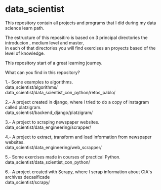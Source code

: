 # data_scientist
This repository contain all projects and programs that I did during my data science learn path.

The estructure of this repositiro is based on 3 principal directories the introducion , medium level and master,  
in each of that directories you will find exercises an proyects based of the level of knowledge.

This repository start of a great learning journey.

What can you find in this repository?


1.- Some examples to algorithms.  
    data_scientist/algorithms/   
    data_scientist/data_scientist_con_python/retos_pablo/


2.- A project created in django, where I tried to do a copy of instagram called platzigram.  
    data_scientist/backend_django/platzigram/


3.- A project to scraping newspaper websites.  
    data_scientist/data_engineering/scrapper/


4.- A project to extract, transform and load information from newspaper websites.   
    data_scientist/data_engineering/web_scrapper/


5.- Some exercises made in courses of practical Python.  
    data_scientist/data_scientist_con_python/


6.- A project created with Scrapy, where I scrap information about CIA´s archives decasificade   
    data_scientist/scrapy/
